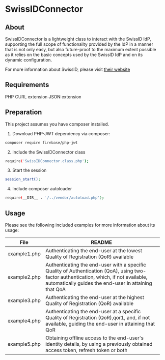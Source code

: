 # SwissIDConnector

## About

SwissIDConnector is a lightweight class to interact with the SwissID IdP, supporting the full scope of functionality provided by the IdP in a manner that is not only easy, but also future-proof to the maximum extent possible as it relies on the basic concepts used by the SwissID IdP and on its dynamic configuration.

For more information about SwissID, please visit [their website](https://www.swissid.ch)

## Requirements
PHP
CURL extension
JSON extension

## Preparation

This project assumes you have composer installed.

1. Download PHP-JWT dependency via composer:
```sh
composer require firebase/php-jwt
```

2. Include the SwissIDConnector class
```sh
require('SwissIDConnector.class.php');
```

3. Start the session
```sh
session_start();
```

4. Include composer autoloader
```sh
require(__DIR__ . '/../vendor/autoload.php');
```

## Usage

Please see the following included examples for more information about its usage:

| File | README |
| ------ | ------ |
| example1.php | Authenticating the end-user at the lowest Quality of Registration (QoR) available |
| example2.php | Authenticating the end-user with a specific Quality of Authentication (QoA), using two-factor authentication, which, if not available, automatically guides the end-user in attaining that QoA |
| example3.php | Authenticating the end-user at the highest Quality of Registration (QoR) available |
| example4.php | Authenticating the end-user at a specific Quality of Registration (QoR),qor1, and, if not available, guiding the end-user in attaining that QoR |
| example5.php | Obtaining offline access to the end-user's identity details, by using a previously obtained access token, refresh token or both |
